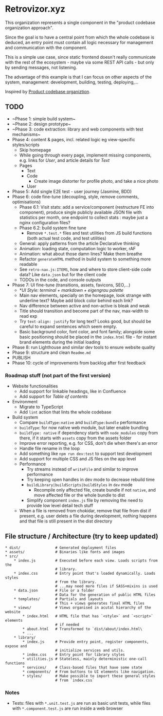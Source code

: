 # Retrovizor.xyz

This organization represents a single component in the "product codebase organization approach".
 
Since the goal is to have a central point from which the whole codebase is deduced, an entry point must contain all logic necessary for management and communication with the component.

This is a simple use case, since static frontend doesn't really communicate with the rest of the ecosystem - maybe via some REST API calls - but only by sending messages, not listening.

The advantage of this example is that I can focus on other aspects of the system, management: development, building, testing, deploying,...

Inspired by [Product codebase organiztion](https://gist.github.com/vjekoart/83f0e90fc2c1a5e45932414ddbf5d04d).

## TODO

* ~Phase 1: simple build system~
* ~Phase 2: design prototype~
* ~Phase 3: code extraction: library and web components with test mechanisms~
* Phase 4: content & pages, incl. related logic eg view-specific styles/scripts
    * Skip homepage
    * While going through every page, implement missing components, e.g. links for _User_, and article details for _Text_
    * Pages
        * Text
        * Code
            * Create image distorter for profile photo, and take a nice photo
        * User
* Phase 5: Add single E2E test - user journey (Jasmine, BDD)
* Phase 6: code fine-tune (decoupling, style, remove comments, optimisations)
    * Phase 6.1: Visit stats: add a service/component (restructure FE into component), produce single publicly available JSON file with statistics per month, one endpoint to collect stats : maybe just a nginx configuration files?
    * Phase 6.2: build system fine tune
        * Remove `*.test.*` files and test utilities from JS build functions (both actual test code, and test utilities)
    * General: apply patterns from the article Declarative thinking
    * Animation: loading state, computation logic to worker, rAF
    * Animation: what about those damn lines? Make them breathe
    * Refactor `generateHTML` method in build system to something more readable
    * See `retro-nav.js:ITEMS`, how and where to store client-side code data? Like `data.json` but for the client code
    * TODOs in the code, and console outputs
* Phase 7: UI fine-tune (transitions, assets, favicons, SEO,...)
    * **UI Style: terminal + markdown + eigengrau palette*
    * Main nav elements, specially on the homepage, look strange with underline text? Maybe add block color behind each link?
    * Nav difference between active and non-active is bleak and weak
    * Title should transition and become part of the nav, max-width to read exp
    * Try `text-align: justify` for long text? Looks good, but should be careful to expand sentences which seem empty.
    * Basic background color, font color, and font family; alongside some basic positioning should be placed in the `index.html` file - for instant brand elements during the initial loading
* Phase 8: run Lighthouse and similar dev tools to ensure website quality
* Phase 9: structure and clean `Readme.md`
* PUBLISH
* Phase 10: cycle of improvements from backlog after first feedback

### Roadmap stuff (not part of the first version)

* Website functionalities
    * Add support for linkable headings, like in Confluence
    * Add support for _Table of contents_
* Environment
    * Migrate to TypeScript
    * Add `lint` action that lints the whole codebase
* Build system
    * Compare `buildType:native` and `buildType:bundle` performance
    * `buildType`: for now native web module, but later enable bundling
    * `buildType: native` if dependency starts with `node_modules` copy from there, if it starts with `assets` copy from the assets folder
    * Improve error reporting, e.g. for CSS, don't die when there's an error
    * Handle file rename in the loop
    * Add something like `npm run dev:test` to support test development
    * Add support for multiple CSS and JS files on the app level
    * Performance
        * Try streams instead of `writeFile` and similar to improve performance 
        * Try keeping open handles in dev mode to decrease rebuild time
        * `buildLibrary|buildScripts|buildStyles` in `dev` mode
            * Recompile only affected file, create bundle if not `native`, and move affected file or the whole bundle to dist
        * Simplify component `index.js` file by removing the need to provide low level detail tech stuff
    * When a file is removed from chokidar, remove that file from dist if present, e.g. user delets a file during development, nothing happens and that file is still present in the dist directory

## File structure / Architecture (try to keep updated)

```
* dist/                # Generated deployment files
* assets/              # Binaries like fonts and images
* src/
    * index.js         # Executed before each view. Loads scripts from the
                       # library.
    * index.css        # Entry point that's loaded dynamically. Loads styles
                       # from the library.
                       # ...may need more files if SASS+mixins is used
    * data.json        # File or a folder
                       # Data for the generation of public HTML files
    * templates/       # Partials and layouts
                       # This + views generates final HTML files
    * views/           # Views organised in acutal hierarchy of the website
        * index.html   # HTML file that has `<style>` and `<script>` elements
                       # if needed
        * about.html   # Transformed to `dist/about/index.html\
        * ...
    * library/
        * index.js     # Provide entry point, register components, expose and
                       # initialize services and utils.
        * index.css    # Entry point for library styles
        * utilities.js # Stateless, mainly deterministic one-call functions
        * services/    # Class-based files that have some state
        * components/  # From buttons to UI elements like navigation.
        * styles/      # Make possible to import these general styles
                       # from `index.css`
```

### Notes

* Tests: files with `*.unit.test.js` are run as basic unit tests, while files with `*.component.test.js` are run inside a web browser